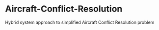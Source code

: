 # Aircraft-Conflict-Resolution
Hybrid system approach to simplified Aircraft Conflict Resolution problem
